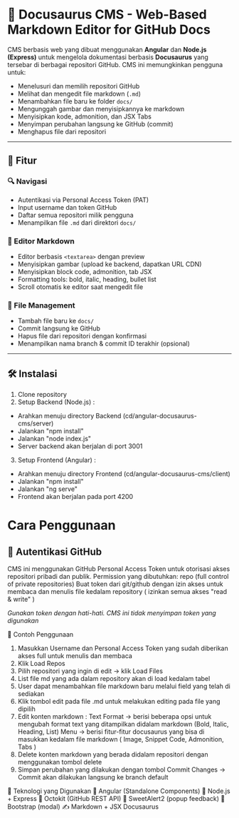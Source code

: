 # 🧩 Docusaurus CMS - Web-Based Markdown Editor for GitHub Docs

CMS berbasis web yang dibuat menggunakan **Angular** dan **Node.js (Express)** untuk mengelola dokumentasi berbasis **Docusaurus** yang tersebar di berbagai repositori GitHub. CMS ini memungkinkan pengguna untuk:

- Menelusuri dan memilih repositori GitHub
- Melihat dan mengedit file markdown (`.md`)
- Menambahkan file baru ke folder `docs/`
- Mengunggah gambar dan menyisipkannya ke markdown
- Menyisipkan kode, admonition, dan JSX Tabs
- Menyimpan perubahan langsung ke GitHub (commit)
- Menghapus file dari repositori

---

## 🚀 Fitur

### 🔍 Navigasi
- Autentikasi via Personal Access Token (PAT)
- Input username dan token GitHub
- Daftar semua repositori milik pengguna
- Menampilkan file `.md` dari direktori `docs/`

### 📄 Editor Markdown
- Editor berbasis `<textarea>` dengan preview
- Menyisipkan gambar (upload ke backend, dapatkan URL CDN)
- Menyisipkan block code, admonition, tab JSX
- Formatting tools: bold, italic, heading, bullet list
- Scroll otomatis ke editor saat mengedit file

### 📁 File Management
- Tambah file baru ke `docs/`
- Commit langsung ke GitHub
- Hapus file dari repositori dengan konfirmasi
- Menampilkan nama branch & commit ID terakhir (opsional)

---

## 🛠️ Instalasi

1. Clone repository 
2. Setup Backend (Node.js) :
- Arahkan menuju directory Backend (cd/angular-docusaurus-cms/server)
- Jalankan "npm install"
- Jalankan "node index.js"
- Server backend akan berjalan di port 3001
3. Setup Frontend (Angular) :
- Arahkan menuju directory Frontend (cd/angular-docusaurus-cms/client)
- Jalankan "npm install"
- Jalankan "ng serve"
- Frontend akan berjalan pada port 4200


# Cara Penggunaan

## 🔐 Autentikasi GitHub
CMS ini menggunakan GitHub Personal Access Token untuk otorisasi akses repositori pribadi dan publik.
Permission yang dibutuhkan:
repo (full control of private repositories)
Buat token dari git/github dengan izin akses untuk membaca dan menulis file kedalam repository ( izinkan semua akses "read & write" )

*Gunakan token dengan hati-hati. CMS ini tidak menyimpan token yang digunakan*


🧪 Contoh Penggunaan
1. Masukkan Username dan Personal Access Token yang sudah diberikan akses full untuk menulis dan membaca
2. Klik Load Repos
3. Pilih repositori yang ingin di edit → klik Load Files
4. List file md yang ada dalam repository akan di load kedalam tabel
5. User dapat menambahkan file markdown baru melalui field yang telah di sediakan
6. Klik tombol edit pada file .md untuk melakukan editing pada file yang dipilih
7. Edit konten markdown :
Text Format -> berisi beberapa opsi untuk mengubah format text yang ditampilkan didalam markdown (Bold, Italic, Heading, List)
Menu -> berisi fitur-fitur docusaurus yang bisa di masukkan kedalam file markdown ( Image, Snippet Code, Admonition, Tabs )
8. Delete konten markdown yang berada didalam repositori dengan menggunakan tombol delete
9. Simpan perubahan yang dilakukan dengan tombol Commit Changes -> Commit akan dilakukan langsung ke branch default

🧱 Teknologi yang Digunakan
🔹 Angular (Standalone Components)
🔸 Node.js + Express
🐙 Octokit (GitHub REST API)
🍬 SweetAlert2 (popup feedback)
🧱 Bootstrap (modal)
✍️ Markdown + JSX Docusaurus

